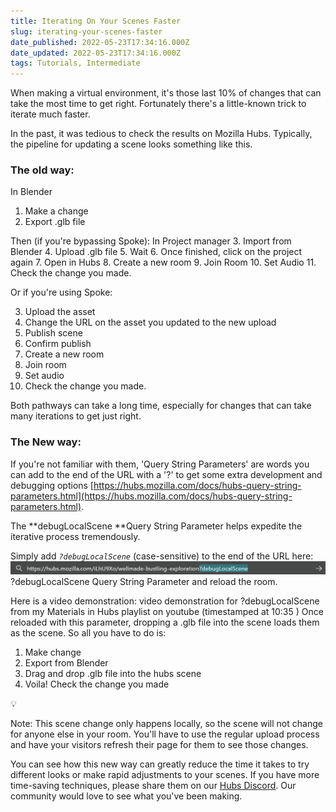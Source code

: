 ```yaml
---
title: Iterating On Your Scenes Faster
slug: iterating-your-scenes-faster
date_published: 2022-05-23T17:34:16.000Z
date_updated: 2022-05-23T17:34:16.000Z
tags: Tutorials, Intermediate
---
```


When making a virtual environment, it's those last 10% of changes that can take the most time to get right. Fortunately there's a little-known trick to iterate much faster.

In the past, it was tedious to check the results on Mozilla Hubs. Typically, the pipeline for updating a scene looks something like this.

### The old way:

In Blender

1. Make a change
2. Export .glb file

Then (if you're bypassing Spoke):
In Project manager 3. Import from Blender 4. Upload .glb file 5. Wait 6. Once finished, click on the project again 7. Open in Hubs 8. Create a new room 9. Join Room 10. Set Audio 11. Check the change you made.

Or if you're using Spoke:

3. Upload the asset
4. Change the URL on the asset you updated to the new upload
5. Publish scene
6. Confirm publish
7. Create a new room
8. Join room
9. Set audio
10. Check the change you made.

Both pathways can take a long time, especially for changes that can take many iterations to get just right.

### The New way:

If you're not familiar with them, 'Query String Parameters' are words you can add to the end of the URL with a '?' to get some extra development and debugging options [https://hubs.mozilla.com/docs/hubs-query-string-parameters.html](https://hubs.mozilla.com/docs/hubs-query-string-parameters.html).

The **debugLocalScene **Query String Parameter helps expedite the iterative process tremendously.

Simply add _`?debugLocalScene`_ (case-sensitive) to the end of the URL here:
![](./content/images/2022/05/image.png)?debugLocalScene Query String Parameter
and reload the room.

Here is a video demonstration:
video demonstration for ?debugLocalScene from my Materials in Hubs playlist on youtube (timestamped at 10:35 )
Once reloaded with this parameter, dropping a .glb file into the scene loads them as the scene. So all you have to do is:

1. Make change
2. Export from Blender
3. Drag and drop .glb file into the hubs scene
4. Voila! Check the change you made

💡

Note: This scene change only happens locally, so the scene will not change for anyone else in your room. You'll have to use the regular upload process and have your visitors refresh their page for them to see those changes.

You can see how this new way can greatly reduce the time it takes to try different looks or make rapid adjustments to your scenes. If you have more time-saving techniques, please share them on our [Hubs Discord](https://discord.gg/dFJncWwHun). Our community would love to see what you've been making.
